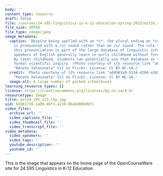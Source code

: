 ```yaml
---
body: ''
content_type: resource
draft: false
file: /courses/24-s95-linguistics-in-k-12-education-spring-2023/mit24_s95_s23_chp.jpg
file_size: 30768
file_type: image/jpeg
image_metadata:
  caption: 'Despite being spelled with an *s*, the plural ending on *schoolbuses*
    is pronounced with a /z/ sound rather than an /s/ sound. The rule that governs
    this pronunciation is part of the large database of linguistic information that
    speakers of English generally learn in early childhood without formal instruction.
    By later childhood, students can potentially use that database as the object of
    formal scientific inquiry. (Photo courtesy of {{% resource_link "a0d961a9-5534-420d-a169-8d1673597b34"
    "Renato Valenzuela" %}} on Flickr. License: CC BY-NC-SA.)'
  credit: 'Photo courtesy of {{% resource_link "a0d961a9-5534-420d-a169-8d1673597b34"
    "Renato Valenzuela" %}} on Flickr. License: CC BY-NC-SA.'
  image-alt: A large number of parked schoolbuses
learning_resource_types: []
license: https://creativecommons.org/licenses/by-nc-sa/4.0/
resourcetype: Image
title: mit24_s95_s23_chp.jpg
uid: 6b561716-1a99-46f3-ac10-0babd8069bfc
video_files:
  archive_url: ''
  video_captions_file: ''
  video_thumbnail_file: ''
  video_transcript_file: ''
video_metadata:
  video_speakers: ''
  video_tags: ''
  youtube_description: ''
  youtube_id: ''
---
```

This is the image that appears on the home page of the OpenCourseWare site for 24.S95 Linguistics in K-12 Education.